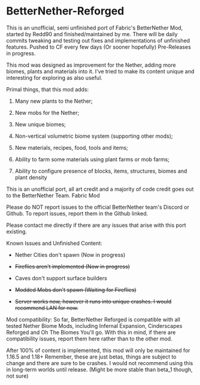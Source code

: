 # BetterNether-Reforged
This is an unofficial, semi unfinished port of Fabric's BetterNether Mod, started by Redd90 and finished/maintained by me.
There will be daily commits tweaking and testing out fixes and implementations of unfinished features. Pushed to CF every few days (Or sooner hopefully)
Pre-Releases in progress.
 

This mod was designed as improvement for the Nether, adding more biomes, plants and materials into it. I've tried to make its content unique and interesting for exploring as also useful.

 

Primal things, that this mod adds:
1. Many new plants to the Nether;
2. New mobs for the Nether;

3. New unique biomes;
4. Non-vertical volumetric biome system (supporting other mods);
5. New materials, recipes, food, tools and items;
6. Ability to farm some materials using plant farms or mob farms;
8. Ability to configure presence of blocks, items, structures, biomes and plant density 


This is an unofficial port, all art credit and a majority of code credit goes out to the BetterNether Team. Fabric Mod

Please do NOT report issues to the official BetterNether team's Discord or Github. To report issues, report them in the Github linked.

Please contact me directly if there are any issues that arise with this port existing.

 

Known Issues and Unfinished Content:
- Nether Cities don't spawn (Now in progress)

- ~~Fireflies aren't implemented (Now in progress)~~

- Caves don't support surface builders

- ~~Modded Mobs don't spawn (Waiting for Fireflies)~~

- ~~Server works now, however it runs into unique crashes. I would recommend LAN for now.~~

 

Mod compatibility:
So far, BetterNether Reforged is compatible with all tested Nether Biome Mods, including Infernal Expansion, Cinderscapes Reforged and Oh The Biomes You'll go.
With this in mind, if there are compatibility issues, report them here rather than to the other mod.

After 100% of content is implemented, this mod will only be maintained for 1.16.5 and 1.18+ 
Remember, these are just betas, things are subject to change and there are sure to be crashes. I would not recommend using this in long-term worlds until release. (Might be more stable than beta_1 though, not sure)
